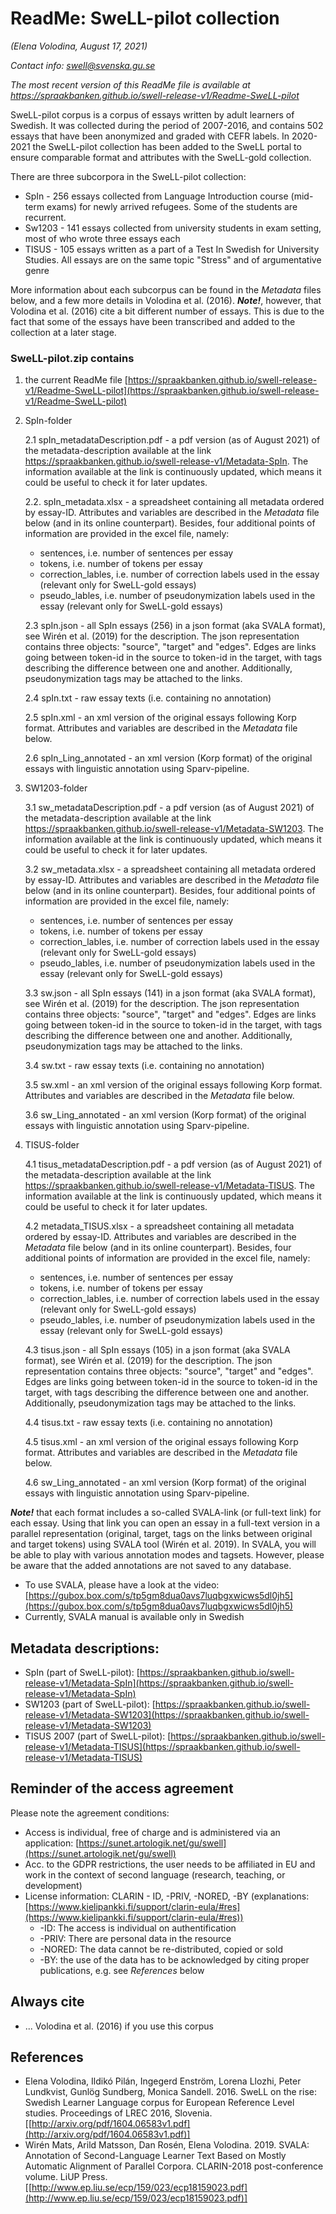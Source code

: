 # ReadMe: SweLL-pilot collection

*(Elena Volodina, August 17, 2021)*

*Contact info: swell@svenska.gu.se*

*The most recent version of this ReadMe file is available at https://spraakbanken.github.io/swell-release-v1/Readme-SweLL-pilot*

SweLL-pilot corpus is a corpus of essays written by adult learners of Swedish. It was collected during the period of 2007-2016, and contains 502 essays that have been anonymized and graded with CEFR labels. In 2020-2021 the SweLL-pilot collection has been added to the SweLL portal to ensure comparable format and attributes with the SweLL-gold collection. 

There are three subcorpora in the SweLL-pilot collection:

* SpIn - 256 essays collected from Language Introduction course (mid-term exams) for newly arrived refugees. Some of the students are recurrent. 
* Sw1203 - 141 essays collected from university students in exam setting, most of who wrote three essays each
* TISUS - 105 essays written as a part of a Test In Swedish for University Studies. All essays are on the same topic "Stress" and of argumentative genre

More information about each subcorpus can be found in the *Metadata* files below, and a few more details in Volodina et al. (2016). ***Note!***, however, that Volodina et al. (2016) cite a bit different number of essays. This is due to the fact that some of the essays have been transcribed and added to the collection at a later stage. 


### SweLL-pilot.zip contains

1. the current ReadMe file [https://spraakbanken.github.io/swell-release-v1/Readme-SweLL-pilot](https://spraakbanken.github.io/swell-release-v1/Readme-SweLL-pilot)

2. SpIn-folder

   2.1 spIn_metadataDescription.pdf - a pdf version (as of August 2021) of the metadata-description available at the link https://spraakbanken.github.io/swell-release-v1/Metadata-SpIn. The information available at the link is continuously updated, which means it could be useful to check it for later updates.
   
   2.2. spIn_metadata.xlsx - a spreadsheet containing all metadata ordered by essay-ID. Attributes and variables are described in the *Metadata* file below (and in its online counterpart). Besides, four additional points of information are provided in the excel file, namely:

    * sentences, i.e. number of sentences per essay
    * tokens, i.e. number of tokens per essay
    * correction_lables, i.e. number of correction labels used in the essay (relevant only for SweLL-gold essays)
    * pseudo_lables, i.e. number of pseudonymization labels used in the essay (relevant only for SweLL-gold essays)

   2.3 spIn.json - all SpIn essays (256) in a json format (aka SVALA format), see Wirén et al. (2019) for the description. The json representation contains three objects: "source", "target" and "edges". Edges are links going between token-id in the source to token-id in the target, with tags describing the difference between one and another. Additionally, pseudonymization tags may be attached to the links.
   
   2.4 spIn.txt - raw essay texts (i.e. containing no annotation)
   
   2.5 spIn.xml - an xml version of the original essays following Korp format. Attributes and variables are described in the *Metadata* file below.
   
   2.6 spIn_Ling_annotated - an xml version (Korp format) of the original essays with linguistic annotation using Sparv-pipeline.

3. SW1203-folder

   3.1 sw_metadataDescription.pdf - a pdf version (as of August 2021) of the metadata-description available at the link https://spraakbanken.github.io/swell-release-v1/Metadata-SW1203. The information available at the link is continuously updated, which means it could be useful to check it for later updates.
   
   3.2 sw_metadata.xlsx - a spreadsheet containing all metadata ordered by essay-ID. Attributes and variables are described in the *Metadata* file below (and in its online counterpart). Besides, four additional points of information are provided in the excel file, namely:

    * sentences, i.e. number of sentences per essay
    * tokens, i.e. number of tokens per essay
    * correction_lables, i.e. number of correction labels used in the essay (relevant only for SweLL-gold essays)
    * pseudo_lables, i.e. number of pseudonymization labels used in the essay (relevant only for SweLL-gold essays)
   
   3.3 sw.json - all SpIn essays (141) in a json format (aka SVALA format), see Wirén et al. (2019) for the description. The json representation contains three objects: "source", "target" and "edges". Edges are links going between token-id in the source to token-id in the target, with tags describing the difference between one and another. Additionally, pseudonymization tags may be attached to the links.
   
   3.4 sw.txt - raw essay texts (i.e. containing no annotation)
   
   3.5 sw.xml - an xml version of the original essays following Korp format. Attributes and variables are described in the *Metadata* file below.
   
   3.6 sw_Ling_annotated - an xml version (Korp format) of the original essays with linguistic annotation using Sparv-pipeline.

4. TISUS-folder

   4.1 tisus_metadataDescription.pdf - a pdf version (as of August 2021) of the metadata-description available at the link https://spraakbanken.github.io/swell-release-v1/Metadata-TISUS. The information available at the link is continuously updated, which means it could be useful to check it for later updates.
   
   4.2 metadata_TISUS.xlsx - a spreadsheet containing all metadata ordered by essay-ID. Attributes and variables are described in the *Metadata* file below (and in its online counterpart). Besides, four additional points of information are provided in the excel file, namely:

    * sentences, i.e. number of sentences per essay
    * tokens, i.e. number of tokens per essay
    * correction_lables, i.e. number of correction labels used in the essay (relevant only for SweLL-gold essays)
    *  pseudo_lables, i.e. number of pseudonymization labels used in the essay (relevant only for SweLL-gold essays)
   
   4.3 tisus.json - all SpIn essays (105) in a json format (aka SVALA format), see Wirén et al. (2019) for the description. The json representation contains three objects: "source", "target" and "edges". Edges are links going between token-id in the source to token-id in the target, with tags describing the difference between one and another. Additionally, pseudonymization tags may be attached to the links.
   
   4.4 tisus.txt - raw essay texts (i.e. containing no annotation)
   
   4.5 tisus.xml - an xml version of the original essays following Korp format. Attributes and variables are described in the *Metadata* file below.
   
   4.6 sw_Ling_annotated - an xml version (Korp format) of the original essays with linguistic annotation using Sparv-pipeline.

***Note!*** that each format includes a so-called SVALA-link (or full-text link) for each essay. Using that link you can open an essay in a full-text version in a parallel representation (original, target, tags on the links between original and target tokens) using SVALA tool  (Wirén et al. 2019). In SVALA, you will be able to play with various annotation modes and tagsets. However, please be aware that the added annotations are not saved to any database.

* To use SVALA, please have a look at the video: [https://gubox.box.com/s/tp5gm8dua0avs7luqbgxwicws5dl0jh5](https://gubox.box.com/s/tp5gm8dua0avs7luqbgxwicws5dl0jh5)
* Currently, SVALA manual is available only in Swedish

## Metadata descriptions:
* SpIn (part of SweLL-pilot): [https://spraakbanken.github.io/swell-release-v1/Metadata-SpIn](https://spraakbanken.github.io/swell-release-v1/Metadata-SpIn)
* SW1203 (part of SweLL-pilot): [https://spraakbanken.github.io/swell-release-v1/Metadata-SW1203](https://spraakbanken.github.io/swell-release-v1/Metadata-SW1203)
* TISUS 2007 (part of SweLL-pilot): [https://spraakbanken.github.io/swell-release-v1/Metadata-TISUS](https://spraakbanken.github.io/swell-release-v1/Metadata-TISUS)

## Reminder of the access agreement
Please note the agreement conditions: 
* Access is individual, free of charge and is administered via an application: [https://sunet.artologik.net/gu/swell](https://sunet.artologik.net/gu/swell)
* Acc. to the GDPR restrictions, the user needs to be affiliated in EU and work in the context of second language (research, teaching, or development)
* License information: CLARIN - ID, -PRIV, -NORED, -BY (explanations: [https://www.kielipankki.fi/support/clarin-eula/#res](https://www.kielipankki.fi/support/clarin-eula/#res))
   * -ID: The access is individual on authentification
   * -PRIV: There are personal data in the resource
   * -NORED: The data cannot be re-distributed, copied or sold
   * -BY: the use of the data has to be acknowledged by citing proper publications, e.g. see *References* below
   
## Always cite 
* ... Volodina et al. (2016) if you use this corpus

## References
* Elena Volodina, Ildikó Pilán, Ingegerd Enström, Lorena Llozhi, Peter Lundkvist, Gunlög Sundberg, Monica Sandell. 2016. SweLL on the rise: Swedish Learner Language corpus for European Reference Level studies. Proceedings of LREC 2016, Slovenia. [[http://arxiv.org/pdf/1604.06583v1.pdf](http://arxiv.org/pdf/1604.06583v1.pdf)]
* Wirén Mats, Arild Matsson, Dan Rosén, Elena Volodina. 2019. SVALA: Annotation of Second-Language Learner Text Based on Mostly Automatic Alignment of Parallel Corpora. CLARIN-2018 post-conference volume. LiUP Press. [[http://www.ep.liu.se/ecp/159/023/ecp18159023.pdf](http://www.ep.liu.se/ecp/159/023/ecp18159023.pdf)]


